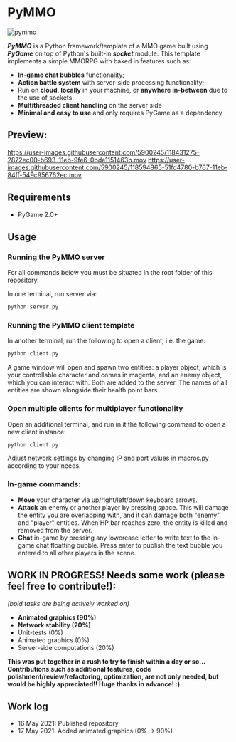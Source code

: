 

# PyMMO

![pymmo](https://github.com/luisoutomaior/pymmo/blob/main/pymmo.png?raw=true)



**_PyMMO_** is a Python framework/template of a MMO game built using **_PyGame_** on top of Python's built-in **_socket_** module. This template implements a simple MMORPG with baked in features such as:
- **In-game chat bubbles** functionality;
- **Action battle system** with server-side processing functionality;
- Run on **cloud**, **locally** in your machine, or **anywhere in-between** due to the use of sockets.
- **Multithreaded client handling** on the server side
- **Minimal and easy to use** and only requires PyGame as a dependency

## Preview:

https://user-images.githubusercontent.com/5900245/118431275-2872ec00-b693-11eb-9fe6-0bde1151463b.mov
https://user-images.githubusercontent.com/5900245/118594865-51fd4780-b767-11eb-84ff-549c956762ec.mov


## Requirements
- PyGame 2.0+

## Usage

### Running the PyMMO server
For all commands below you must be situated in the root folder of this repository.

In one terminal, run server via:
```sh
python server.py
```

### Running the PyMMO client template 
In another terminal, run the following to open a client, i.e. the game: 

```sh
python client.py
````

A game window will open and spawn two entities: a player object, which is your controllable character and comes in magenta; and an enemy object, which you can interact with. Both are added to the server. The names of all entities are shown alongside their health point bars.

### Open multiple clients for multiplayer functionality

Open an additional terminal, and run in it the following command to open a new client instance:
```sh
python client.py
````


Adjust network settings by changing IP and port values in macros.py according to your needs.

### In-game commands:
- **Move** your character via up/right/left/down keyboard arrows. 
- **Attack** an enemy or another player by pressing space. This will damage the entity you are overlapping with, and it can damage both "enemy" and "player" entities. When HP bar reaches zero, the entity is killed and removed from the server. 
- **Chat** in-game by pressing any lowercase letter to write text to the in-game chat floatting bubble. Press enter to publish the text bubble you entered to all other players in the scene.







## WORK IN PROGRESS! Needs some work (please feel free to contribute!):


_(bold tasks are being actively worked on)_
- **Animated graphics (90%)**
- **Network stability (20%)**
- Unit-tests (0%)
- Animated graphics (0%)
- Server-side computations (20%)


**This was put together in a rush to try to finish within a day or so... Contributions such as additional features, code polishment/review/refactoring, optimization, are not only needed, but would be highly appreciated!! Huge thanks in advance! :)**



## Work log

- 16 May 2021: Published repository
- 17 May 2021: Added animated graphics (0% -\> 90%)
